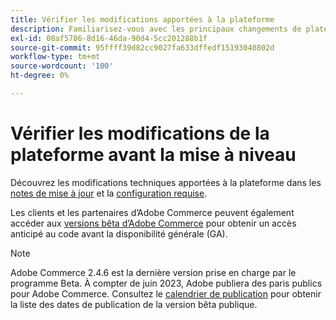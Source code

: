 ```yaml
---
title: Vérifier les modifications apportées à la plateforme
description: Familiarisez-vous avec les principaux changements de plateforme dans une version lorsque vous vous préparez à mettre à niveau votre projet Adobe Commerce.
exl-id: 08af5786-8d16-46da-90d4-5cc201288b1f
source-git-commit: 95ffff39d82cc9027fa633dffedf15193040802d
workflow-type: tm+mt
source-wordcount: '100'
ht-degree: 0%

---
```


# Vérifier les modifications de la plateforme avant la mise à niveau

Découvrez les modifications techniques apportées à la plateforme dans les [notes de mise à jour](../../release/release-notes/overview.md) et la [configuration requise](../../installation/system-requirements.md).

Les clients et les partenaires d’Adobe Commerce peuvent également accéder aux [versions bêta d’Adobe Commerce](../../release/beta.md) pour obtenir un accès anticipé au code avant la disponibilité générale (GA).

>[!NOTE]
>
>Adobe Commerce 2.4.6 est la dernière version prise en charge par le programme Beta. À compter de juin 2023, Adobe publiera des paris publics pour Adobe Commerce. Consultez le [calendrier de publication](../../release/schedule.md) pour obtenir la liste des dates de publication de la version bêta publique.
